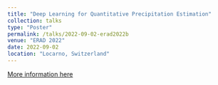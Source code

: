 ```yaml
---
title: "Deep Learning for Quantitative Precipitation Estimation"
collection: talks
type: "Poster"
permalink: /talks/2022-09-02-erad2022b
venue: "ERAD 2022"
date: 2022-09-02
location: "Locarno, Switzerland"
---
```


[More information here](/files/ERAD2022_Poste_QPE_Cardinali_Franch.pdf)
